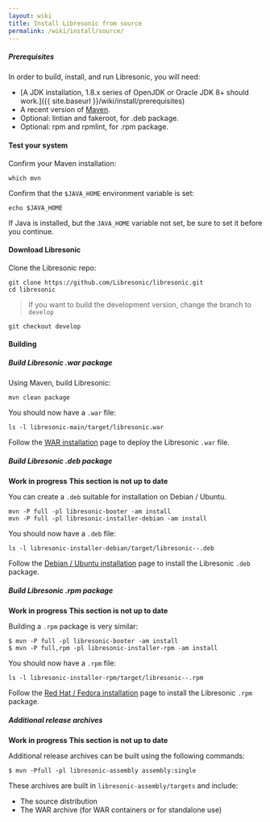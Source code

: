 ```yaml
---
layout: wiki
title: Install Libresonic from source
permalink: /wiki/install/source/
---
```

##### Prerequisites

In order to build, install, and run Libresonic, you will need:
- [A JDK installation, 1.8.x series of OpenJDK or Oracle JDK 8+ should work.]({{ site.baseurl }}/wiki/install/prerequisites)
- A recent version of [Maven](http://maven.apache.org/).
- Optional: lintian and fakeroot, for .deb package.
- Optional: rpm and rpmlint, for .rpm package.

#### Test your system

Confirm your Maven installation:

```
which mvn
```

Confirm that the `$JAVA_HOME` environment variable is set:

```
echo $JAVA_HOME
```

If Java is installed, but the `JAVA_HOME` variable not set, be sure to set it before you continue.

#### Download Libresonic

Clone the Libresonic repo:

```
git clone https://github.com/Libresonic/libresonic.git
cd libresonic
```

> If you want to build the development version, change the branch to `develop`
```
git checkout develop
```

#### Building

##### Build Libresonic .war package

Using Maven, build Libresonic:

```
mvn clean package
```

You should now have a `.war` file:

```
ls -l libresonic-main/target/libresonic.war
```

Follow the [WAR installation](/wiki/install/war) page to deploy the Libresonic `.war` file.

##### Build Libresonic .deb package

**Work in progress**
**This section is not up to date**

You can create a `.deb` suitable for installation on Debian / Ubuntu.

```
mvn -P full -pl libresonic-booter -am install
mvn -P full -pl libresonic-installer-debian -am install
```

You should now have a `.deb` file:

```
ls -l libresonic-installer-debian/target/libresonic--.deb
```

Follow the [Debian / Ubuntu installation](/wiki/install/deb) page to install the Libresonic `.deb` package.

##### Build Libresonic .rpm package

**Work in progress**
**This section is not up to date**

Building a `.rpm` package is very similar:

```
$ mvn -P full -pl libresonic-booter -am install
$ mvn -P full,rpm -pl libresonic-installer-rpm -am install
```

You should now have a `.rpm` file:

```
ls -l libresonic-installer-rpm/target/libresonic--.rpm
```

Follow the [Red Hat / Fedora installation](/wiki/install/rpm) page to install the Libresonic `.rpm` package.

##### Additional release archives

**Work in progress**
**This section is not up to date**

Additional release archives can be built using the following commands:

```
$ mvn -Pfull -pl libresonic-assembly assembly:single
```

These archives are built in `libresonic-assembly/targets` and include:

- The source distribution
- The WAR archive (for WAR containers or for standalone use)
